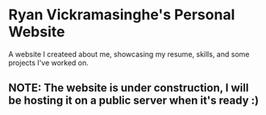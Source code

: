 # Ryan Vickramasinghe's Personal Website
 A website I createed about me, showcasing my resume, skills, and some projects I've worked on.

## NOTE: The website is under construction, I will be hosting it on a public server when it's ready :)
